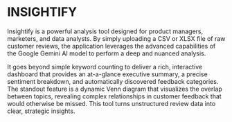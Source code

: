 # INSIGHTIFY
Insightify is a powerful analysis tool designed for product managers, marketers, and data analysts. By simply uploading a CSV or XLSX file of raw customer reviews, the application leverages the advanced capabilities of the Google Gemini AI model to perform a deep and nuanced analysis.

It goes beyond simple keyword counting to deliver a rich, interactive dashboard that provides an at-a-glance executive summary, a precise sentiment breakdown, and automatically discovered feedback categories. The standout feature is a dynamic Venn diagram that visualizes the overlap between topics, revealing complex relationships in customer feedback that would otherwise be missed. This tool turns unstructured review data into clear, strategic insights.